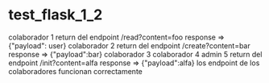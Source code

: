 # test_flask_1_2

colaborador 1 return del endpoint /read?content=foo response => {"payload": user}
colaborador 2 return del endpoint /create?content=bar response => {"payload":bar}
colaborador 3
colaborador 4
admin 5       return del endpoint /init?content=alfa response => {"payload":alfa}
los endpoint de los colaboradores funcionan correctamente
